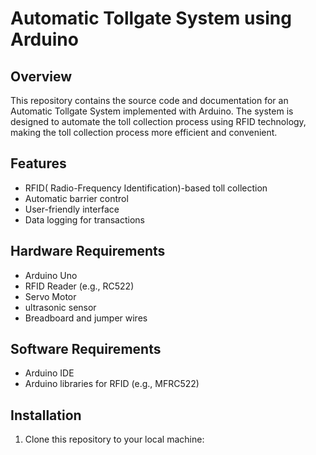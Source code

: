 # Automatic Tollgate System using Arduino

## Overview

This repository contains the source code and documentation for an Automatic Tollgate System implemented with Arduino. The system is designed to automate the toll collection process using RFID technology, making the toll collection process more efficient and convenient.

## Features

- RFID( Radio-Frequency Identification)-based toll collection
- Automatic barrier control
- User-friendly interface
- Data logging for transactions

## Hardware Requirements

- Arduino Uno
- RFID Reader (e.g., RC522)
- Servo Motor
- ultrasonic sensor
- Breadboard and jumper wires

## Software Requirements

- Arduino IDE
- Arduino libraries for RFID (e.g., MFRC522)

## Installation

1. Clone this repository to your local machine:

